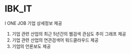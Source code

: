 # IBK_IT
I ONE JOB 기업 상세정보 제공
1. 기업 관련 산업의 최근 5년간의 웹검색 관심도 추이 그래프 제공
2. 기업 관련 산업의 연관검색어 워드클라우드 제공
3. 기업의 언론보도 제공
